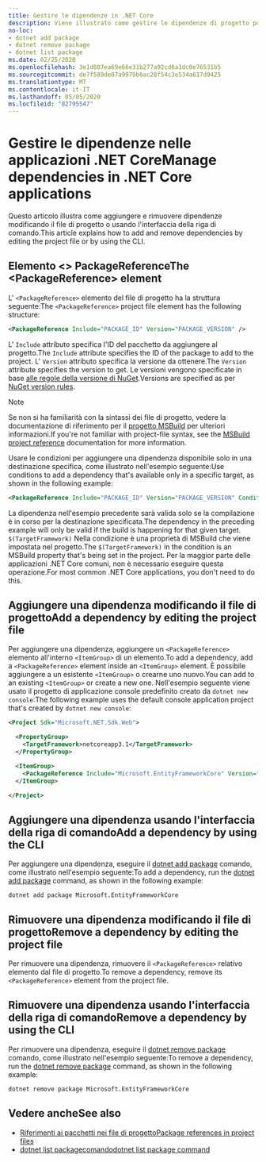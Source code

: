 ```yaml
---
title: Gestire le dipendenze in .NET Core
description: Viene illustrato come gestire le dipendenze di progetto per un'applicazione .NET Core.
no-loc:
- dotnet add package
- dotnet remove package
- dotnet list package
ms.date: 02/25/2020
ms.openlocfilehash: 3e1d807ea69e66e31b277a92cd6a1dc0e76531b5
ms.sourcegitcommit: de7f589de07a9979b6ac28f54c3e534a617d9425
ms.translationtype: MT
ms.contentlocale: it-IT
ms.lasthandoff: 05/05/2020
ms.locfileid: "82795547"
---
```

# <a name="manage-dependencies-in-net-core-applications"></a><span data-ttu-id="6f8b7-103">Gestire le dipendenze nelle applicazioni .NET Core</span><span class="sxs-lookup"><span data-stu-id="6f8b7-103">Manage dependencies in .NET Core applications</span></span>

<span data-ttu-id="6f8b7-104">Questo articolo illustra come aggiungere e rimuovere dipendenze modificando il file di progetto o usando l'interfaccia della riga di comando.</span><span class="sxs-lookup"><span data-stu-id="6f8b7-104">This article explains how to add and remove dependencies by editing the project file or by using the CLI.</span></span>

## <a name="the-packagereference-element"></a><span data-ttu-id="6f8b7-105">Elemento \<> PackageReference</span><span class="sxs-lookup"><span data-stu-id="6f8b7-105">The \<PackageReference> element</span></span>

<span data-ttu-id="6f8b7-106">L' `<PackageReference>` elemento del file di progetto ha la struttura seguente:</span><span class="sxs-lookup"><span data-stu-id="6f8b7-106">The `<PackageReference>` project file element has the following structure:</span></span>

```xml
<PackageReference Include="PACKAGE_ID" Version="PACKAGE_VERSION" />
```

<span data-ttu-id="6f8b7-107">L' `Include` attributo specifica l'ID del pacchetto da aggiungere al progetto.</span><span class="sxs-lookup"><span data-stu-id="6f8b7-107">The `Include` attribute specifies the ID of the package to add to the project.</span></span> <span data-ttu-id="6f8b7-108">L' `Version` attributo specifica la versione da ottenere.</span><span class="sxs-lookup"><span data-stu-id="6f8b7-108">The `Version` attribute specifies the version to get.</span></span> <span data-ttu-id="6f8b7-109">Le versioni vengono specificate in base [alle regole della versione di NuGet](/nuget/create-packages/dependency-versions#version-ranges).</span><span class="sxs-lookup"><span data-stu-id="6f8b7-109">Versions are specified as per [NuGet version rules](/nuget/create-packages/dependency-versions#version-ranges).</span></span>

> [!NOTE]
> <span data-ttu-id="6f8b7-110">Se non si ha familiarità con la sintassi dei file di progetto, vedere la documentazione di riferimento per il [progetto MSBuild](/visualstudio/msbuild/msbuild-project-file-schema-reference) per ulteriori informazioni.</span><span class="sxs-lookup"><span data-stu-id="6f8b7-110">If you're not familiar with project-file syntax, see the [MSBuild project reference](/visualstudio/msbuild/msbuild-project-file-schema-reference) documentation for more information.</span></span>

<span data-ttu-id="6f8b7-111">Usare le condizioni per aggiungere una dipendenza disponibile solo in una destinazione specifica, come illustrato nell'esempio seguente:</span><span class="sxs-lookup"><span data-stu-id="6f8b7-111">Use conditions to add a dependency that's available only in a specific target, as shown in the following example:</span></span>

```xml
<PackageReference Include="PACKAGE_ID" Version="PACKAGE_VERSION" Condition="'$(TargetFramework)' == 'netcoreapp2.1'" />
```

<span data-ttu-id="6f8b7-112">La dipendenza nell'esempio precedente sarà valida solo se la compilazione è in corso per la destinazione specificata.</span><span class="sxs-lookup"><span data-stu-id="6f8b7-112">The dependency in the preceding example will only be valid if the build is happening for that given target.</span></span> <span data-ttu-id="6f8b7-113">`$(TargetFramework)` Nella condizione è una proprietà di MSBuild che viene impostata nel progetto.</span><span class="sxs-lookup"><span data-stu-id="6f8b7-113">The `$(TargetFramework)` in the condition is an MSBuild property that's being set in the project.</span></span> <span data-ttu-id="6f8b7-114">Per la maggior parte delle applicazioni .NET Core comuni, non è necessario eseguire questa operazione.</span><span class="sxs-lookup"><span data-stu-id="6f8b7-114">For most common .NET Core applications, you don't need to do this.</span></span>

## <a name="add-a-dependency-by-editing-the-project-file"></a><span data-ttu-id="6f8b7-115">Aggiungere una dipendenza modificando il file di progetto</span><span class="sxs-lookup"><span data-stu-id="6f8b7-115">Add a dependency by editing the project file</span></span>

<span data-ttu-id="6f8b7-116">Per aggiungere una dipendenza, aggiungere un `<PackageReference>` elemento all'interno `<ItemGroup>` di un elemento.</span><span class="sxs-lookup"><span data-stu-id="6f8b7-116">To add a dependency, add a `<PackageReference>` element inside an `<ItemGroup>` element.</span></span> <span data-ttu-id="6f8b7-117">È possibile aggiungere a un esistente `<ItemGroup>` o crearne uno nuovo.</span><span class="sxs-lookup"><span data-stu-id="6f8b7-117">You can add to an existing `<ItemGroup>` or create a new one.</span></span> <span data-ttu-id="6f8b7-118">Nell'esempio seguente viene usato il progetto di applicazione console predefinito creato da `dotnet new console`:</span><span class="sxs-lookup"><span data-stu-id="6f8b7-118">The following example uses the default console application project that's created by `dotnet new console`:</span></span>

```xml
<Project Sdk="Microsoft.NET.Sdk.Web">

  <PropertyGroup>
    <TargetFramework>netcoreapp3.1</TargetFramework>
  </PropertyGroup>

  <ItemGroup>
    <PackageReference Include="Microsoft.EntityFrameworkCore" Version="3.1.2" />
  </ItemGroup>

</Project>
```

## <a name="add-a-dependency-by-using-the-cli"></a><span data-ttu-id="6f8b7-119">Aggiungere una dipendenza usando l'interfaccia della riga di comando</span><span class="sxs-lookup"><span data-stu-id="6f8b7-119">Add a dependency by using the CLI</span></span>

<span data-ttu-id="6f8b7-120">Per aggiungere una dipendenza, eseguire il [dotnet add package](dotnet-add-package.md) comando, come illustrato nell'esempio seguente:</span><span class="sxs-lookup"><span data-stu-id="6f8b7-120">To add a dependency, run the [dotnet add package](dotnet-add-package.md) command, as shown in the following example:</span></span>

```dotnetcli
dotnet add package Microsoft.EntityFrameworkCore
```

## <a name="remove-a-dependency-by-editing-the-project-file"></a><span data-ttu-id="6f8b7-121">Rimuovere una dipendenza modificando il file di progetto</span><span class="sxs-lookup"><span data-stu-id="6f8b7-121">Remove a dependency by editing the project file</span></span>

<span data-ttu-id="6f8b7-122">Per rimuovere una dipendenza, rimuovere il `<PackageReference>` relativo elemento dal file di progetto.</span><span class="sxs-lookup"><span data-stu-id="6f8b7-122">To remove a dependency, remove its `<PackageReference>` element from the project file.</span></span>

## <a name="remove-a-dependency-by-using-the-cli"></a><span data-ttu-id="6f8b7-123">Rimuovere una dipendenza usando l'interfaccia della riga di comando</span><span class="sxs-lookup"><span data-stu-id="6f8b7-123">Remove a dependency by using the CLI</span></span>

<span data-ttu-id="6f8b7-124">Per rimuovere una dipendenza, eseguire il [dotnet remove package](dotnet-remove-package.md) comando, come illustrato nell'esempio seguente:</span><span class="sxs-lookup"><span data-stu-id="6f8b7-124">To remove a dependency, run the [dotnet remove package](dotnet-remove-package.md) command, as shown in the following example:</span></span>

```dotnetcli
dotnet remove package Microsoft.EntityFrameworkCore
```

## <a name="see-also"></a><span data-ttu-id="6f8b7-125">Vedere anche</span><span class="sxs-lookup"><span data-stu-id="6f8b7-125">See also</span></span>

* [<span data-ttu-id="6f8b7-126">Riferimenti ai pacchetti nei file di progetto</span><span class="sxs-lookup"><span data-stu-id="6f8b7-126">Package references in project files</span></span>](../project-sdk/msbuild-props.md#reference-properties)
* <span data-ttu-id="6f8b7-127">[dotnet list packagecomando](dotnet-remove-package.md)</span><span class="sxs-lookup"><span data-stu-id="6f8b7-127">[dotnet list package command](dotnet-remove-package.md)</span></span>
